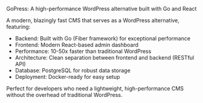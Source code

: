 GoPress: A high-performance WordPress alternative built with Go and React

A modern, blazingly fast CMS that serves as a WordPress alternative, featuring:
- Backend: Built with Go (Fiber framework) for exceptional performance
- Frontend: Modern React-based admin dashboard
- Performance: 10-50x faster than traditional WordPress
- Architecture: Clean separation between frontend and backend (RESTful API)
- Database: PostgreSQL for robust data storage
- Deployment: Docker-ready for easy setup

Perfect for developers who need a lightweight, high-performance CMS without the overhead of traditional WordPress.